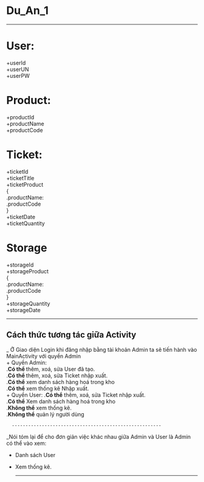 # Du_An_1
------------------------------------
# User:
  +userId <br>
  +userUN <br>
  +userPW 
# Product:
  +productId <br>
  +productName <br>
  +productCode
# Ticket:
  +ticketId <br>
  +ticketTitle <br>
  +ticketProduct
  <br>
    { <br>
      .productName: <br>
      .productCode  <br>
    }
    <br>
  +ticketDate <br>
  +ticketQuantity <br>
# Storage
  +storageId <br>
  +storageProduct
   <br>
    { <br>
      .productName: <br>
      .productCode  <br>
    }
    <br>
   +storageQuantity
  <br>
   +storageDate
   
   -----------------------------------------------------------------------------
   Cách thức tương tác giữa Activity
   -----------------------------------------------------------------------------
   _ Ở Giao diện Login khi đăng nhập bằng tài khoản Admin ta sẽ tiến hành vào MainActivity với quyền Admin <br>
    + Quyền Admin: <br>
      .<strong>Có thể </strong> thêm, xoá, sửa User đã tạo. <br>
      .<strong>Có thể </strong> thêm, xoá, sửa Ticket nhập xuất. <br>
      .<strong>Có thể</strong> xem danh sách hàng hoá trong kho <br>
      .<strong>Có thể</strong> xem thống kê Nhập xuất. <br>
    + Quyền User:
      .<strong>Có thể</strong> thêm, xoá, sửa Ticket nhập xuất. <br>
      .<strong>Có thể</strong> Xem danh sách hàng hoá trong kho <br>
      .<strong>Không thể</strong> xem thống kê. <br>
      .<strong>Không thể</strong> quản lý người dùng <br>
      
      -------------------------------------------------------
      
_Nói tóm lại để cho đơn giản việc khác nhau giữa Admin và User là Admin có thể vào xem: <br>
  + Danh sách User
  + Xem thống kê.
  
      -------------------------------------------------------    
    
 
